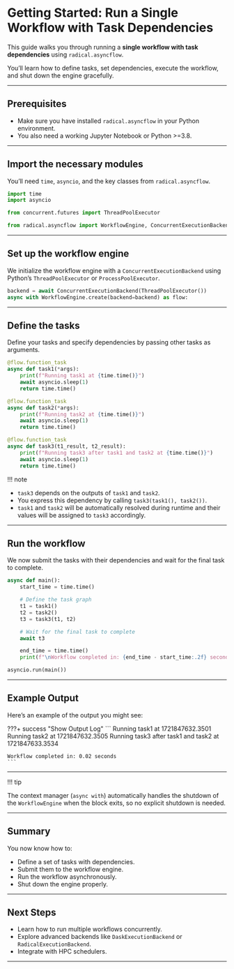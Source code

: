 
# Getting Started: Run a Single Workflow with Task Dependencies

This guide walks you through running a **single workflow with task dependencies** using `radical.asyncflow`.

You’ll learn how to define tasks, set dependencies, execute the workflow, and shut down the engine gracefully.

---

## Prerequisites

- Make sure you have installed `radical.asyncflow` in your Python environment.  
- You also need a working Jupyter Notebook or Python >=3.8.

---

## Import the necessary modules

You’ll need `time`, `asyncio`, and the key classes from `radical.asyncflow`.

```python
import time
import asyncio

from concurrent.futures import ThreadPoolExecutor

from radical.asyncflow import WorkflowEngine, ConcurrentExecutionBackend
```

---

## Set up the workflow engine

We initialize the workflow engine with a `ConcurrentExecutionBackend` using Python’s `ThreadPoolExecutor` or `ProcessPoolExecutor`.

```python
backend = await ConcurrentExecutionBackend(ThreadPoolExecutor())
async with WorkflowEngine.create(backend=backend) as flow:
```

---

## Define the tasks

Define your tasks and specify dependencies by passing other tasks as arguments.

```python
@flow.function_task
async def task1(*args):
    print(f"Running task1 at {time.time()}")
    await asyncio.sleep(1)
    return time.time()

@flow.function_task
async def task2(*args):
    print(f"Running task2 at {time.time()}")
    await asyncio.sleep(1)
    return time.time()

@flow.function_task
async def task3(t1_result, t2_result):
    print(f"Running task3 after task1 and task2 at {time.time()}")
    await asyncio.sleep(1)
    return time.time()
```

!!! note  
- `task3` depends on the outputs of `task1` and `task2`.
- You express this dependency by calling `task3(task1(), task2())`.
- `task1` and `task2` will be automatically resolved during runtime and their values will be assigned to `task3` accordingly.

---

## Run the workflow

We now submit the tasks with their dependencies and wait for the final task to complete.

```python
async def main():
    start_time = time.time()

    # Define the task graph
    t1 = task1()
    t2 = task2()
    t3 = task3(t1, t2)

    # Wait for the final task to complete
    await t3

    end_time = time.time()
    print(f"\nWorkflow completed in: {end_time - start_time:.2f} seconds")

asyncio.run(main())
```

---

## Example Output

Here’s an example of the output you might see:

???+ success "Show Output Log"
    ```
    Running task1 at 1721847632.3501
    Running task2 at 1721847632.3505
    Running task3 after task1 and task2 at 1721847633.3534

    Workflow completed in: 0.02 seconds
    ```

---

!!! tip 

The context manager (`async with`) automatically handles the shutdown of the `WorkflowEngine` when the block exits, so no explicit shutdown is needed.

---

## Summary
You now know how to:

- Define a set of tasks with dependencies.  
- Submit them to the workflow engine.  
- Run the workflow asynchronously.  
- Shut down the engine properly.

---

## Next Steps

- Learn how to run multiple workflows concurrently.
- Explore advanced backends like `DaskExecutionBackend` or `RadicalExecutionBackend`.
- Integrate with HPC schedulers.

---
